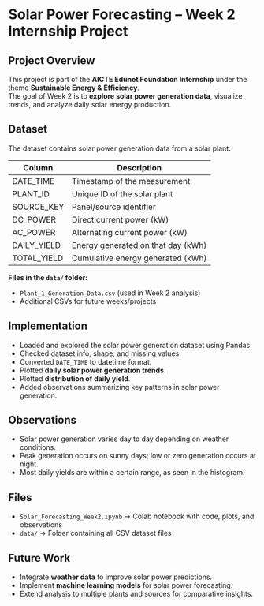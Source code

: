 # Solar Power Forecasting – Week 2 Internship Project

## Project Overview
This project is part of the **AICTE Edunet Foundation Internship** under the theme **Sustainable Energy & Efficiency**.  
The goal of Week 2 is to **explore solar power generation data**, visualize trends, and analyze daily solar energy production.


## Dataset
The dataset contains solar power generation data from a solar plant:

| Column        | Description                                     |
|---------------|-------------------------------------------------|
| DATE_TIME     | Timestamp of the measurement                    |
| PLANT_ID      | Unique ID of the solar plant                    |
| SOURCE_KEY    | Panel/source identifier                         |
| DC_POWER      | Direct current power (kW)                       |
| AC_POWER      | Alternating current power (kW)                  |
| DAILY_YIELD   | Energy generated on that day (kWh)              |
| TOTAL_YIELD   | Cumulative energy generated (kWh)               |

**Files in the `data/` folder:**  
- `Plant_1_Generation_Data.csv` (used in Week 2 analysis)  
- Additional CSVs for future weeks/projects  


## Implementation
- Loaded and explored the solar power generation dataset using Pandas.  
- Checked dataset info, shape, and missing values.  
- Converted `DATE_TIME` to datetime format.  
- Plotted **daily solar power generation trends**.  
- Plotted **distribution of daily yield**.  
- Added observations summarizing key patterns in solar power generation.


## Observations
- Solar power generation varies day to day depending on weather conditions.  
- Peak generation occurs on sunny days; low or zero generation occurs at night.  
- Most daily yields are within a certain range, as seen in the histogram.


## Files
- `Solar_Forecasting_Week2.ipynb` → Colab notebook with code, plots, and observations  
- `data/` → Folder containing all CSV dataset files  


## Future Work
- Integrate **weather data** to improve solar power predictions.  
- Implement **machine learning models** for solar power forecasting.  
- Extend analysis to multiple plants and sources for comparative insights.  
